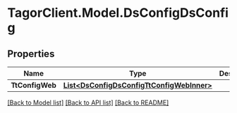 # TagorClient.Model.DsConfigDsConfig

## Properties

Name | Type | Description | Notes
------------ | ------------- | ------------- | -------------
**TtConfigWeb** | [**List&lt;DsConfigDsConfigTtConfigWebInner&gt;**](DsConfigDsConfigTtConfigWebInner.md) |  | [optional] 

[[Back to Model list]](../README.md#documentation-for-models) [[Back to API list]](../README.md#documentation-for-api-endpoints) [[Back to README]](../README.md)

